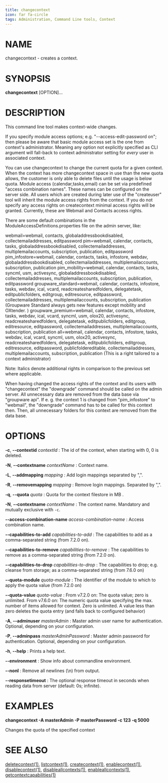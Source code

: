 ```yaml
---
title: changecontext
icon: far fa-circle
tags: Administration, Command Line tools, Context
---
```


# NAME

changecontext - creates a context.

# SYNOPSIS

**changecontext** [OPTION]...

# DESCRIPTION

This command line tool makes context-wide changes.

If you specify module access options; e.g. "--access-edit-password on"; then please be aware that basic module access set is the one from context's administrator. Meaning any option not explicitly specified as CLI argument will fall-back to context administrator setting for _every_ user in associated context.

You can use changecontext to change the current quota for a given context. When the context has more changecontext space in use than the new quota allows, the customer is only able to delete files until the usage is below quota. Module access (calendar,tasks,email) can be set via predefined "access combination names". These names can be configured on the server side. All users which are created during later use of the "createuser" tool will inherit the module access rights from the context. If you do not specify any access rights on createcontext minimal access rights will be granted. Currently, these are Webmail and Contacts access rights.

There are some default combinations in the ModuleAccessDefinitions.properties file on the admin server, like: 

webmail=webmail, contacts, globaladdressbookdisabled, collectemailaddresses, editpassword
pim=webmail, calendar, contacts, tasks, globaladdressbookdisabled, collectemailaddresses, multiplemailaccounts, subscription, publication, editpassword
pim_infostore=webmail, calendar, contacts, tasks, infostore, webdav, globaladdressbookdisabled, collectemailaddresses, multiplemailaccounts, subscription, publication
pim_mobility=webmail, calendar, contacts, tasks, syncml, usm, activesync, globaladdressbookdisabled, collectemailaddresses, multiplemailaccounts, subscription, publication, editpassword
groupware_standard=webmail, calendar, contacts, infostore, tasks, webdav, ical, vcard, readcreatesharedfolders, delegatetask, editpublicfolders, editgroup, editresource, editpassword, collectemailaddresses, multiplemailaccounts, subscription, publication (Groupware Standard always gets new features except mobility and OXtender. )
groupware_premium=webmail, calendar, contacts, infostore, tasks, webdav, ical, vcard, syncml, usm, olox20, activesync, readcreatesharedfolders, delegatetask, editpublicfolders, editgroup, editresource, editpassword, collectemailaddresses, multiplemailaccounts, subscription, publication
all=webmail, calendar, contacts, infostore, tasks, webdav, ical, vcard, syncml, usm, olox20, activesync, readcreatesharedfolders, delegatetask, editpublicfolders, editgroup, editresource, editpassword, publicfoldereditable, collectemailaddresses, multiplemailaccounts, subscription, publication (This is a right tailored to a context administrator) 

Note: Italics denote additional rights in comparison to the previous set where applicable.

When having changed the access rights of the context and its users with "changecontext" the "downgrade" command should be called on the admin server. All unnecessary data are removed from the data base via "groupware api". If e. g. the context 1 is changed from "pim_infostore" to "webmail", the "downgrade" command has to be called for this context then. Then, all unnecessary folders for this context are removed from the data base. 

# OPTIONS

**-c**, **--contextid** *contextId*
: The id of the context, when starting with 0, 0 is deleted.

**-N**, **--contextname** *contextName*
: Context name.

**-L**, **--addmapping** *mapping*
: Add login mappings separated by ",".

**-R**, **--removemapping** *mapping*
: Remove login mappings. Separated by ",".

**-q**, **--quota** *quota*
: Quota for the context filestore in MB . 

**-N**, **--contextname** *contextName*
: The context name. Mandatory and mutually exclusive with `-c`.

**--access-combination-name** *access-combination-name*
: Access combination name.

**--capabilities-to-add** *capabilities-to-add*
: The capabilities to add as a comma-separated string (from 7.2.0 on).

**--capabilities-to-remove** *capabilities-to-remove*
: The capabilities to remove as a comma-separated string (from 7.2.0 on).

**--capabilities-to-drop** *capabilities-to-drop*
: The capabilities to drop; e.g. cleanse from storage; as a comma-separated string (from 7.6.0 on)

**--quota-module** *quota-module*
: The identifier of the module to which to apply the quota value (from 7.2.0 on)

**--quota-value** *quota-value*
: From v7.2.0 on: The quota value; zero is unlimited. From v7.6.0 on: The numeric quota value specifying the max. number of items allowed for context. Zero is unlimited. A value less than zero deletes the quota entry (and falls back to configured behavior) 

**-A**, **--adminuser** *masterAdmin*
: Master admin user name for authentication. Optional, depending on your configuration.

**-P**, **--adminpass** *masterAdminPassword*
: Master admin password for authentication. Optional, depending on your configuration.

**-h**, **--help**
: Prints a help text.

**--environment**
: Show info about commandline environment.

**--nonl**
: Remove all newlines (\\n) from output.

**--responsetimeout**
: The optional response timeout in seconds when reading data from server (default: 0s; infinite).

# EXAMPLES

**changecontext -A masterAdmin -P masterPassword -c 123 -q 5000**

Changes the quota of the specified context

# SEE ALSO

[deletecontext(1)](deletecontext), [listcontext(1)](listcontext), [createcontext(1)](createcontext), [enablecontext(1)](enablecontext), [disablecontext(1)](disablecontext), [disableallcontexts(1)](disableallcontexts), [enableallcontexts(1)](enableallcontexts), [getcontextcapabilities(1)](getcontextcapabilities)